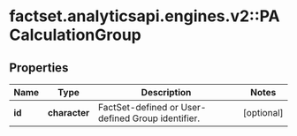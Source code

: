 # factset.analyticsapi.engines.v2::PACalculationGroup

## Properties
Name | Type | Description | Notes
------------ | ------------- | ------------- | -------------
**id** | **character** | FactSet-defined or User-defined Group identifier. | [optional] 


